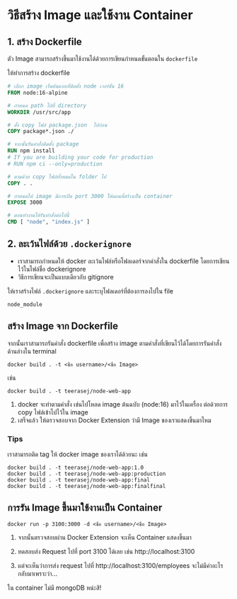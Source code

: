 
# วิธีสร้าง Image และใช้งาน Container

## 1. สร้าง Dockerfile

ตัว Image สามารถสร้างขึ้นมาใช้งานได้ด้วยการเขียนกำหนดขั้นตอนใน `dockerfile`

ให้ทำการสร้าง dockerfile

```dockerfile
# เลือก image เริ่มต้นแบบที่ติดตั้ง node เวอร์ชั่น 16
FROM node:16-alpine

# กำหนด path ไปที่ directory 
WORKDIR /usr/src/app

# สั่ง copy ไฟล์ package.json  ไปก่อน
COPY package*.json ./

# จากนั้นรันคำสั่งติดตั้ง package
RUN npm install
# If you are building your code for production
# RUN npm ci --only=production

# ตามด้วย copy ไฟล์ทั้งหมดใน folder ไป
COPY . .

# กำหนดให้ image มีการเปิด port 3000 ให้ตอนที่สร้างเป็น container 
EXPOSE 3000

# ตอนทำงานให้รันทำสั่งต่อไปนี้
CMD [ "node", "index.js" ]
```

## 2. ละเว้นไฟล์ด้วย `.dockerignore`

- เราสามารถกำหนดให้ docker ละเว้นไฟล์หรือโฟลเดอร์จากคำสั่งใน dockerfile โดยการเขียนไว้ในไฟล์ชื่อ dockerignore 
- วิธีการเขียนจะเป็นแบบเดียวกับ gitignore

ให้เราสร้างไฟล์ `.dockerignore` และระบุโฟลเดอร์ที่ต้องการลงไปใน file

```
node_module
```

## สร้าง Image จาก Dockerfile

จากนั้นเราสามารถรันคำสั่ง dockerfile เพื่อสร้าง image ตามคำสั่งที่เขียนไว้ได้โดยการรันคำสั่งด้านล่างใน terminal

```
docker build . -t <ชื่อ username>/<ชื่อ Image>
```

เช่น

```
docker build . -t teerasej/node-web-app
```

1. docker จะทำตามคำสั่ง เช่นไปโหลด image ต้นฉบับ (node:16) มาไว้ในเครื่อง ต่อด้วยการ copy ไฟล์เข้าไปไว้ใน image 
2. เสร็จแล้ว ให้ตรวจสอบจาก Docker Extension ว่ามี Image ของเราแสดงขึ้นมาไหม

### Tips 

เราสามารถติด tag ให้ docker image ของเราได้ด้วยนะ เช่น 

```
docker build . -t teerasej/node-web-app:1.0
docker build . -t teerasej/node-web-app:production
docker build . -t teerasej/node-web-app:final
docker build . -t teerasej/node-web-app:finalfinal
```

## การรัน Image ขึ้นมาใช้งานเป็น Container 

```
docker run -p 3100:3000 -d <ชื่อ username>/<ชื่อ Image>
```

1. จากนั้นตรวจสอบผ่าน Docker Extension จะเห็น Container แสดงขึ้นมา
2. ทดสอบส่ง Request ไปที่ port 3100 ได้เลย เช่น http://localhost:3100

3. แต่จะเห็นว่าการส่ง request ไปที่ http://localhost:3100/employees จะไม่มีค่าอะไรกลับมาเพราะว่า...

ใน container ไม่มี mongoDB หน่ะสิ!